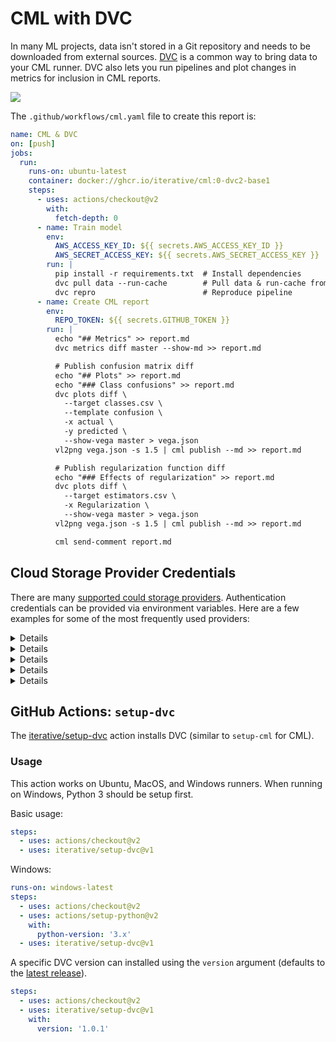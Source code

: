# CML with DVC

In many ML projects, data isn't stored in a Git repository and needs to be
downloaded from external sources. [DVC](https://dvc.org) is a common way to
bring data to your CML runner. DVC also lets you run pipelines and plot changes
in metrics for inclusion in CML reports.

![](/img/dvc_cml_long_report.png)

The `.github/workflows/cml.yaml` file to create this report is:

```yaml
name: CML & DVC
on: [push]
jobs:
  run:
    runs-on: ubuntu-latest
    container: docker://ghcr.io/iterative/cml:0-dvc2-base1
    steps:
      - uses: actions/checkout@v2
        with:
          fetch-depth: 0
      - name: Train model
        env:
          AWS_ACCESS_KEY_ID: ${{ secrets.AWS_ACCESS_KEY_ID }}
          AWS_SECRET_ACCESS_KEY: ${{ secrets.AWS_SECRET_ACCESS_KEY }}
        run: |
          pip install -r requirements.txt  # Install dependencies
          dvc pull data --run-cache        # Pull data & run-cache from S3
          dvc repro                        # Reproduce pipeline
      - name: Create CML report
        env:
          REPO_TOKEN: ${{ secrets.GITHUB_TOKEN }}
        run: |
          echo "## Metrics" >> report.md
          dvc metrics diff master --show-md >> report.md

          # Publish confusion matrix diff
          echo "## Plots" >> report.md
          echo "### Class confusions" >> report.md
          dvc plots diff \
            --target classes.csv \
            --template confusion \
            -x actual \
            -y predicted \
            --show-vega master > vega.json
          vl2png vega.json -s 1.5 | cml publish --md >> report.md

          # Publish regularization function diff
          echo "### Effects of regularization" >> report.md
          dvc plots diff \
            --target estimators.csv \
            -x Regularization \
            --show-vega master > vega.json
          vl2png vega.json -s 1.5 | cml publish --md >> report.md

          cml send-comment report.md
```

## Cloud Storage Provider Credentials

There are many
[supported could storage providers](https://dvc.org/doc/command-reference/remote/modify#available-parameters-per-storage-type).
Authentication credentials can be provided via environment variables. Here are a
few examples for some of the most frequently used providers:

<details>

### S3 and S3-compatible storage (Minio, DigitalOcean Spaces, IBM Cloud Object Storage...)

- `AWS_ACCESS_KEY_ID`
- `AWS_SECRET_ACCESS_KEY`
- `AWS_SESSION_TOKEN` **(optional)**

</details>

<details>

### Azure

- `AZURE_STORAGE_CONNECTION_STRING`
- `AZURE_STORAGE_CONTAINER_NAME`

</details>

<details>

### Aliyun

- `OSS_BUCKET`
- `OSS_ACCESS_KEY_ID`
- `OSS_ACCESS_KEY_SECRET`
- `OSS_ENDPOINT`

</details>

<details>

### Google Cloud Storage

- `GOOGLE_APPLICATION_CREDENTIALS`: the **path** to a service account JSON file

</details>

<details>

### Google Drive

- `GDRIVE_CREDENTIALS_DATA`: the **contents** of a service account JSON file.
  See how to
  [setup a Google Drive DVC remote](https://dvc.org/doc/user-guide/setup-google-drive-remote#authorization)
  for more information.

</details>

## GitHub Actions: `setup-dvc`

The [iterative/setup-dvc](https://github.com/iterative/setup-dvc) action
installs DVC (similar to `setup-cml` for CML).

### Usage

This action works on Ubuntu, MacOS, and Windows runners. When running on
Windows, Python 3 should be setup first.

Basic usage:

```yaml
steps:
  - uses: actions/checkout@v2
  - uses: iterative/setup-dvc@v1
```

Windows:

```yaml
runs-on: windows-latest
steps:
  - uses: actions/checkout@v2
  - uses: actions/setup-python@v2
    with:
      python-version: '3.x'
  - uses: iterative/setup-dvc@v1
```

A specific DVC version can installed using the `version` argument (defaults to
the [latest release](https://github.com/iterative/dvc/releases)).

```yaml
steps:
  - uses: actions/checkout@v2
  - uses: iterative/setup-dvc@v1
    with:
      version: '1.0.1'
```
